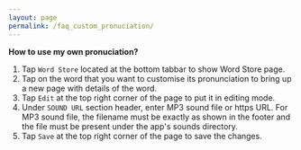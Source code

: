 ```yaml
---
layout: page
permalink: /faq_custom_pronuciation/
---
```

**How to use my own pronuciation?**
1. Tap `Word Store` located at the bottom tabbar to show Word Store page.
1. Tap on the word that you want to customise its pronunciation to bring up a new page with details of the word.
1. Tap `Edit` at the top right corner of the page to put it in editing mode.
1. Under `SOUND URL` section header, enter MP3 sound file or https URL. For MP3 sound file, the filename must be exactly as shown in the footer and the file must be present under the app's sounds directory.
1. Tap `Save` at the top right corner of the page to save the changes.
